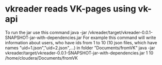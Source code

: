 # vkreader reads VK-pages using vk-api 

To run the jar use this command
java -jar <Path to JAR-file>/vkreader/target/vkreader-0.0.1-SNAPSHOT-jar-with-dependencies.jar <First ID> <Last ID> <Path to existing Folder>
For example this command will write information about users, who have ids from 1 to 10 (10 json files, which have names "uid=1.json","uid=2.json",...) in folder "Documents/fromVK"
java -jar vkreader/target/vkreader-0.0.1-SNAPSHOT-jar-with-dependencies.jar 1 10 /home/cloudera/Documents/fromVK
